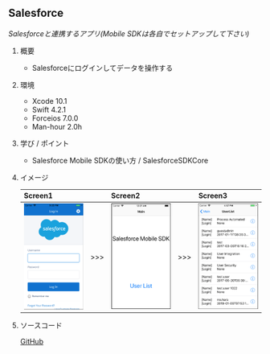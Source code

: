 ## Salesforce

*Salesforceと連携するアプリ(Mobile SDKは各自でセットアップして下さい)*

1. 概要

    - Salesforceにログインしてデータを操作する

1. 環境

    - Xcode 10.1
    - Swift 4.2.1
    - Forceios 7.0.0
    - Man-hour 2.0h

1. 学び / ポイント

    - Salesforce Mobile SDKの使い方 / SalesforceSDKCore

1. イメージ

    |                           Screen1                           |     |                           Screen2                           |     |                           Screen3                           |
    |-------------------------------------------------------------|-----|-------------------------------------------------------------|-----|-------------------------------------------------------------|
    | <img width="200" alt="" src="./screenshot/screenshot1.png"> | >>> | <img width="200" alt="" src="./screenshot/screenshot2.png"> | >>> | <img width="200" alt="" src="./screenshot/screenshot3.png"> |

1. ソースコード

    [GitHub](https://github.com/nsuhara/swift-Salesforce.git)
